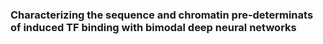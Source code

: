 ### Characterizing the sequence and chromatin pre-determinats of induced TF binding with bimodal deep neural networks
